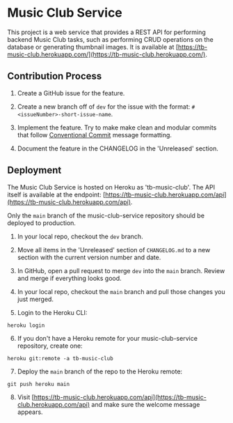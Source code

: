 # Music Club Service

This project is a web service that provides a REST API for performing backend Music Club tasks, such as performing CRUD operations on the database or generating thumbnail images. It is available at [https://tb-music-club.herokuapp.com/](https://tb-music-club.herokuapp.com/).

## Contribution Process

1. Create a GitHub issue for the feature.

2. Create a new branch off of `dev` for the issue with the format: `#<issueNumber>-short-issue-name`.

3. Implement the feature. Try to make make clean and modular commits that follow [Conventional Commit](https://www.conventionalcommits.org/en/v1.0.0/) message formatting.

4. Document the feature in the CHANGELOG in the 'Unreleased' section.

## Deployment

The Music Club Service is hosted on Heroku as 'tb-music-club'. The API itself is available at the endpoint:
[https://tb-music-club.herokuapp.com/api](https://tb-music-club.herokuapp.com/api).

Only the `main` branch of the music-club-service repository should be deployed to production.

1. In your local repo, checkout the `dev` branch.

2. Move all items in the 'Unreleased' section of `CHANGELOG.md` to a new section with the current version number and date.  

3. In GitHub, open a pull request to merge `dev` into the `main` branch. Review and merge if everything looks good.

4. In your local repo, checkout the `main` branch and pull those changes you just merged.

5. Login to the Heroku CLI:
```
heroku login
```

6. If you don't have a Heroku remote for your music-club-service repository, create one:
```
heroku git:remote -a tb-music-club
```

7. Deploy the `main` branch of the repo to the Heroku remote:
```
git push heroku main
```

8. Visit [https://tb-music-club.herokuapp.com/api](https://tb-music-club.herokuapp.com/api) and make sure the welcome message appears.
